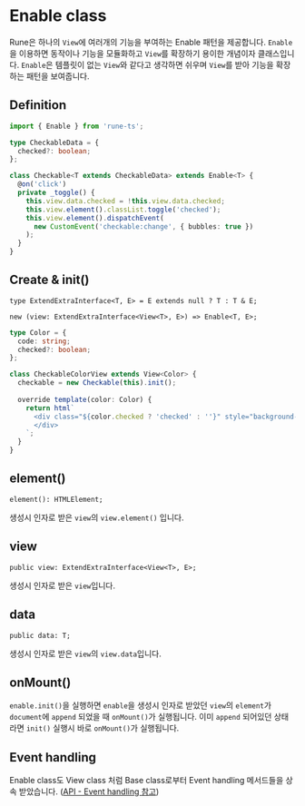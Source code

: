 # Enable class

Rune은 하나의 `View`에 여러개의 기능을 부여하는 Enable 패턴을 제공합니다. `Enable`을 이용하면 동작이나 기능을 모듈화하고 `View`를 확장하기 용이한 개념이자 클래스입니다. `Enable`은 템플릿이 없는 `View`와 같다고 생각하면 쉬우며 `View`를 받아 기능을 확장하는 패턴을 보여줍니다.

## Definition

```typescript
import { Enable } from 'rune-ts';

type CheckableData = {
  checked?: boolean;
};

class Checkable<T extends CheckableData> extends Enable<T> {
  @on('click')
  private _toggle() {
    this.view.data.checked = !this.view.data.checked;
    this.view.element().classList.toggle('checked');
    this.view.element().dispatchEvent(
      new CustomEvent('checkable:change', { bubbles: true })
    );
  }
}
```

## Create & init()
```
type ExtendExtraInterface<T, E> = E extends null ? T : T & E;

new (view: ExtendExtraInterface<View<T>, E>) => Enable<T, E>;
```

```typescript
type Color = {
  code: string;
  checked?: boolean;
};

class CheckableColorView extends View<Color> {
  checkable = new Checkable(this).init();
  
  override template(color: Color) {
    return html`
      <div class="${color.checked ? 'checked' : ''}" style="background-color: ${color.code}">
      </div>
    `;
  }
}
```

## element()

`element(): HTMLElement;`

생성시 인자로 받은 `view`의 `view.element()` 입니다.

## view

`public view: ExtendExtraInterface<View<T>, E>;`

생성시 인자로 받은 `view`입니다.

## data

`public data: T;`

생성시 인자로 받은 `view`의 `view.data`입니다.

## onMount()

`enable.init()`을 실행하면 `enable`을 생성시 인자로 받았던 `view`의 `element`가 `document`에 `append` 되었을 때 `onMount()`가 실행됩니다. 이미 `append` 되어있던 상태라면 `init()` 실행시 바로 `onMount()`가 실행됩니다.

## Event handling

Enable class도 View class 처럼 Base class로부터 Event handling 메서드들을 상속 받았습니다. ([API - Event handling 참고](/ko/api/event.html))

